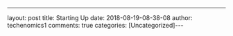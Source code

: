 ---
layout: post
title: Starting Up 
date: 2018-08-19-08-38-08
author: techenomics1
comments: true
categories: [Uncategorized]---
